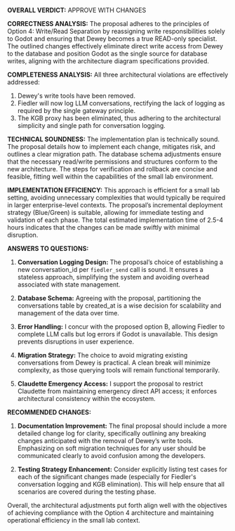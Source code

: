 **OVERALL VERDICT:** APPROVE WITH CHANGES

**CORRECTNESS ANALYSIS:**
The proposal adheres to the principles of Option 4: Write/Read Separation by reassigning write responsibilities solely to Godot and ensuring that Dewey becomes a true READ-only specialist. The outlined changes effectively eliminate direct write access from Dewey to the database and position Godot as the single source for database writes, aligning with the architecture diagram specifications provided.

**COMPLETENESS ANALYSIS:**
All three architectural violations are effectively addressed:
1. Dewey's write tools have been removed.
2. Fiedler will now log LLM conversations, rectifying the lack of logging as required by the single gateway principle.
3. The KGB proxy has been eliminated, thus adhering to the architectural simplicity and single path for conversation logging.

**TECHNICAL SOUNDNESS:**
The implementation plan is technically sound. The proposal details how to implement each change, mitigates risk, and outlines a clear migration path. The database schema adjustments ensure that the necessary read/write permissions and structures conform to the new architecture. The steps for verification and rollback are concise and feasible, fitting well within the capabilities of the small lab environment.

**IMPLEMENTATION EFFICIENCY:**
This approach is efficient for a small lab setting, avoiding unnecessary complexities that would typically be required in larger enterprise-level contexts. The proposal’s incremental deployment strategy (Blue/Green) is suitable, allowing for immediate testing and validation of each phase. The total estimated implementation time of 2.5-4 hours indicates that the changes can be made swiftly with minimal disruption.

**ANSWERS TO QUESTIONS:**
1. **Conversation Logging Design:** The proposal’s choice of establishing a new conversation_id per `fiedler_send` call is sound. It ensures a stateless approach, simplifying the system and avoiding overhead associated with state management.
  
2. **Database Schema:** Agreeing with the proposal, partitioning the conversations table by created_at is a wise decision for scalability and management of the data over time.

3. **Error Handling:** I concur with the proposed option B, allowing Fiedler to complete LLM calls but log errors if Godot is unavailable. This design prevents disruptions in user experience.

4. **Migration Strategy:** The choice to avoid migrating existing conversations from Dewey is practical. A clean break will minimize complexity, as those querying tools will remain functional temporarily.

5. **Claudette Emergency Access:** I support the proposal to restrict Claudette from maintaining emergency direct API access; it enforces architectural consistency within the ecosystem.

**RECOMMENDED CHANGES:**
1. **Documentation Improvement:** The final proposal should include a more detailed change log for clarity, specifically outlining any breaking changes anticipated with the removal of Dewey’s write tools. Emphasizing on soft migration techniques for any user should be communicated clearly to avoid confusion among the developers.

2. **Testing Strategy Enhancement:** Consider explicitly listing test cases for each of the significant changes made (especially for Fiedler's conversation logging and KGB elimination). This will help ensure that all scenarios are covered during the testing phase.

Overall, the architectural adjustments put forth align well with the objectives of achieving compliance with the Option 4 architecture and maintaining operational efficiency in the small lab context.